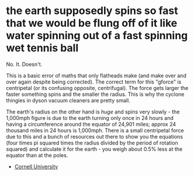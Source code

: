 # the earth supposedly spins so fast that we would be flung off of it like water spinning out of a fast spinning  wet tennis ball

No. It. Doesn't.

This is a basic error of maths that only flatheads make (and make over and over again despite being corrected). 
The correct term for this "gforce" is centripetal (or its confusing opposite, centrifugal). 
The force gets larger the faster something spins and the smaller the radius. This is why the cyclone thingies in 
dyson vacuum cleaners are pretty small. 

The earth's radius on the other hand is *huge* and spins very slowly - the 1,000mph figure is due to the earth turning 
only once in 24 hours and having a circumference around the equator of 24,901 miles; approx 24 thousand miles in 24 
hours is 1,000mph. There is a small centripetal force due to this and a bunch of resources out there to show you the 
equations (four times pi squared times the radius divided by the period of rotation squared) and calculate it for the 
earth - you weigh about 0.5% less at the equator than at the poles.

- [Cornell University](http://curious.astro.cornell.edu/about-us/42-our-solar-system/the-earth/gravity/94-does-your-weight-change-between-the-poles-and-the-equator-intermediate)

